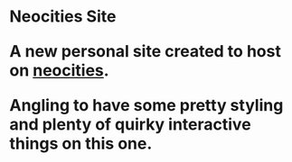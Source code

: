 # Neocities Site <br> <p>A new personal site created to host on <a href=https://www.nymphofthevales.neocities.org>neocities</a>.</p><p>Angling to have some pretty styling and plenty of quirky interactive things on this one.</p>
